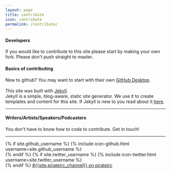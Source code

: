 ```yaml
---
layout: page
title: contribute
icon: contribute
permalink: /contribute/
---
```

<div class="col-xs-12 col-sm-8">
  <h4>Developers</h4>
  <p>
  If you would like to contribute to this site please start by making your own fork. Please don't push straight to master.
  </p>
  <p>
  <h4>Basics of contributing</h4>
  New to github? You may want to start with their own <a href="https://help.github.com/desktop/guides/getting-started/" target="_blank">GitHub Desktop</a>.<br/>
  <br/>
  This site was built with <a href="https://jekyllrb.com/" target="_blanl">Jekyll</a>.<br/>
  Jekyll is a simple, blog-aware, static site generator. We use it to create templates and content for this site. If Jekyll is new to you read about it <a href="http://jekyllrb.com/" target="_blank">here</a>.
<br/>
  </p>
  <hr/>
  <h4>Writers/Artists/Speakers/Podcasters</h4>
  <p>
  You don't have to know how to code to contribute. Get in touch!
  </p>
  <hr/>
</div>

<div class="col-xs-12 col-sm-4">
  {% if site.github_username %}
    {% include icon-github.html username=site.github_username %}<br/>
  {% endif %}
  {% if site.twitter_username %}
    {% include icon-twitter.html username=site.twitter_username %}<br/>
  {% endif %}
  <span class="glyphicon glyphicon-comment"></span><a href="https://webchat.pirateirc.net/?nick=&channels=piratepartyvt" title="Pirateirc IRC" target="_blank"> #{{site.pirateirc_channel}} on pirateirc</a><br/>
</div>
